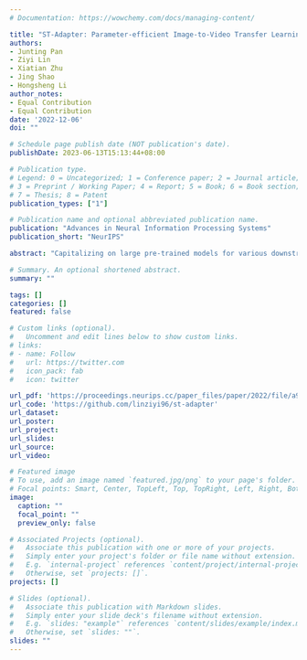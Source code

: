 ```yaml
---
# Documentation: https://wowchemy.com/docs/managing-content/

title: "ST-Adapter: Parameter-efficient Image-to-Video Transfer Learning"
authors:
- Junting Pan
- Ziyi Lin
- Xiatian Zhu
- Jing Shao
- Hongsheng Li
author_notes:
- Equal Contribution
- Equal Contribution
date: '2022-12-06'
doi: ""

# Schedule page publish date (NOT publication's date).
publishDate: 2023-06-13T15:13:44+08:00

# Publication type.
# Legend: 0 = Uncategorized; 1 = Conference paper; 2 = Journal article;
# 3 = Preprint / Working Paper; 4 = Report; 5 = Book; 6 = Book section;
# 7 = Thesis; 8 = Patent
publication_types: ["1"]

# Publication name and optional abbreviated publication name.
publication: "Advances in Neural Information Processing Systems"
publication_short: "NeurIPS"

abstract: "Capitalizing on large pre-trained models for various downstream tasks of interest have recently emerged with promising performance. Due to the ever-growing model size, the standard full fine-tuning based task adaptation strategy becomes prohibitively costly in terms of model training and storage. This has led to a new research direction in parameter-efficient transfer learning. However, existing attempts typically focus on downstream tasks from the same modality (eg, image understanding) of the pre-trained model. This creates a limit because in some specific modalities,(eg, video understanding) such a strong pre-trained model with sufficient knowledge is less or not available. In this work, we investigate such a novel cross-modality transfer learning setting, namely parameter-efficient image-to-video transfer learning. To solve this problem, we propose a new Spatio-Temporal Adapter (ST-Adapter) for parameter-efficient fine-tuning per video task. With a built-in spatio-temporal reasoning capability in a compact design, ST-Adapter enables a pre-trained image model without temporal knowledge to reason about dynamic video content at a small~ 8% per-task parameter cost, requiring approximately 20 times fewer updated parameters compared to previous work. Extensive experiments on video action recognition tasks show that our ST-Adapter can match or even outperform the strong full fine-tuning strategy and state-of-the-art video models, whilst enjoying the advantage of parameter efficiency."

# Summary. An optional shortened abstract.
summary: ""

tags: []
categories: []
featured: false

# Custom links (optional).
#   Uncomment and edit lines below to show custom links.
# links:
# - name: Follow
#   url: https://twitter.com
#   icon_pack: fab
#   icon: twitter

url_pdf: 'https://proceedings.neurips.cc/paper_files/paper/2022/file/a92e9165b22d4456fc6d87236e04c266-Paper-Conference.pdf'
url_code: 'https://github.com/linziyi96/st-adapter'
url_dataset:
url_poster:
url_project:
url_slides:
url_source:
url_video:

# Featured image
# To use, add an image named `featured.jpg/png` to your page's folder. 
# Focal points: Smart, Center, TopLeft, Top, TopRight, Left, Right, BottomLeft, Bottom, BottomRight.
image:
  caption: ""
  focal_point: ""
  preview_only: false

# Associated Projects (optional).
#   Associate this publication with one or more of your projects.
#   Simply enter your project's folder or file name without extension.
#   E.g. `internal-project` references `content/project/internal-project/index.md`.
#   Otherwise, set `projects: []`.
projects: []

# Slides (optional).
#   Associate this publication with Markdown slides.
#   Simply enter your slide deck's filename without extension.
#   E.g. `slides: "example"` references `content/slides/example/index.md`.
#   Otherwise, set `slides: ""`.
slides: ""
---
```

